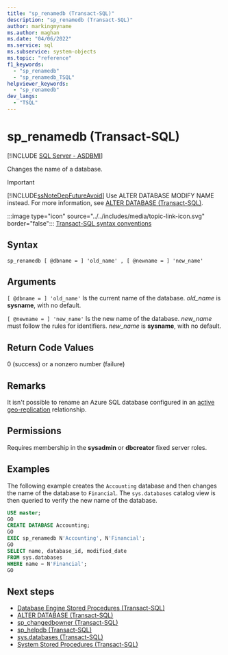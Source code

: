 ```yaml
---
title: "sp_renamedb (Transact-SQL)"
description: "sp_renamedb (Transact-SQL)"
author: markingmyname
ms.author: maghan
ms.date: "04/06/2022"
ms.service: sql
ms.subservice: system-objects
ms.topic: "reference"
f1_keywords:
  - "sp_renamedb"
  - "sp_renamedb_TSQL"
helpviewer_keywords:
  - "sp_renamedb"
dev_langs:
  - "TSQL"
---
```

# sp_renamedb (Transact-SQL)
[!INCLUDE [SQL Server - ASDBMI](../../includes/applies-to-version/sql-asdbmi.md)]

  Changes the name of a database.  
  
> [!IMPORTANT]  
>  [!INCLUDE[ssNoteDepFutureAvoid](../../includes/ssnotedepfutureavoid-md.md)] Use ALTER DATABASE MODIFY NAME instead. For more information, see [ALTER DATABASE &#40;Transact-SQL&#41;](../../t-sql/statements/alter-database-transact-sql.md).  
  
 :::image type="icon" source="../../includes/media/topic-link-icon.svg" border="false"::: [Transact-SQL syntax conventions](../../t-sql/language-elements/transact-sql-syntax-conventions-transact-sql.md)  
  
## Syntax  
  
```syntaxsql
sp_renamedb [ @dbname = ] 'old_name' , [ @newname = ] 'new_name'  
```  
  
## Arguments  
`[ @dbname = ] 'old_name'`
 Is the current name of the database. *old_name* is **sysname**, with no default.  
  
`[ @newname = ] 'new_name'`
 Is the new name of the database. *new_name* must follow the rules for identifiers. *new_name* is **sysname**, with no default.  
  
## Return Code Values  
 0 (success) or a nonzero number (failure)  
 
## Remarks

It isn't possible to rename an Azure SQL database configured in an [active geo-replication](/azure/azure-sql/database/active-geo-replication-overview) relationship.

  
## Permissions  
 Requires membership in the **sysadmin** or **dbcreator** fixed server roles.  
  
## Examples  
 The following example creates the `Accounting` database and then changes the name of the database to `Financial`. The `sys.databases` catalog view is then queried to verify the new name of the database.  
  
```sql  
USE master;  
GO  
CREATE DATABASE Accounting;  
GO  
EXEC sp_renamedb N'Accounting', N'Financial';  
GO  
SELECT name, database_id, modified_date  
FROM sys.databases  
WHERE name = N'Financial';  
GO  
```  
  
## Next steps

- [Database Engine Stored Procedures &#40;Transact-SQL&#41;](../../relational-databases/system-stored-procedures/database-engine-stored-procedures-transact-sql.md)   
- [ALTER DATABASE &#40;Transact-SQL&#41;](../../t-sql/statements/alter-database-transact-sql.md)   
- [sp_changedbowner &#40;Transact-SQL&#41;](../../relational-databases/system-stored-procedures/sp-changedbowner-transact-sql.md)   
- [sp_helpdb &#40;Transact-SQL&#41;](../../relational-databases/system-stored-procedures/sp-helpdb-transact-sql.md)   
- [sys.databases &#40;Transact-SQL&#41;](../../relational-databases/system-catalog-views/sys-databases-transact-sql.md)   
- [System Stored Procedures &#40;Transact-SQL&#41;](../../relational-databases/system-stored-procedures/system-stored-procedures-transact-sql.md)  
  
  
